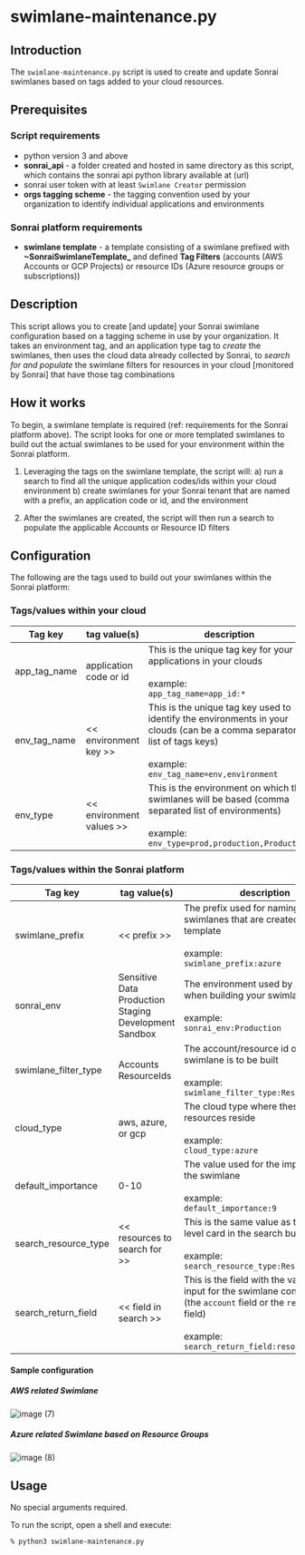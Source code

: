 # swimlane-maintenance.py

## Introduction

The `swimlane-maintenance.py` script is used to create and update Sonrai swimlanes based on tags added to your cloud resources.

## Prerequisites

### Script requirements
- python version 3 and above
- **sonrai_api** - a folder created and hosted in same directory as this script, which contains the sonrai api python library available at (url)
- sonrai user token with at least `Swimlane Creator` permission
- **orgs tagging scheme** - the tagging convention used by your organization to identify individual applications and environments 

### Sonrai platform requirements
- **swimlane template** - a template consisting of a swimlane prefixed with **~SonraiSwimlaneTemplate_** and defined **Tag Filters** (accounts (AWS Accounts or GCP Projects) or resource IDs (Azure resource groups or subscriptions)) 

## Description

This script allows you to create [and update] your Sonrai swimlane configuration based on a tagging scheme in use by your organization. It takes an environment tag, and an application type tag to *create* the swimlanes, then uses the cloud data already collected by Sonrai, to *search for and populate* the swimlane filters for resources in your cloud [monitored by Sonrai] that have those tag combinations

## How it works

To begin, a swimlane template is required (ref: requirements for the Sonrai platform above). The script looks for one or more templated swimlanes to build out the actual swimlanes to be used for your environment within the Sonrai platform. 

1. Leveraging the tags on the swimlane template, the script will:
a) run a search to find all the unique application codes/ids within your cloud environment
b) create swimlanes for your Sonrai tenant that are named with a prefix, an application code or id, and the environment

2. After the swimlanes are created, the script will then run a search to populate the applicable Accounts or Resource ID filters

## Configuration

The following are the tags used to build out your swimlanes within the Sonrai platform:

### Tags/values within your cloud

| Tag key      | tag value(s)             | description                                                                                                                                                                       |
|--------------|--------------------------|-----------------------------------------------------------------------------------------------------------------------------------------------------------------------------------|
| app_tag_name | application code or id   | This is the unique tag key for your applications in your clouds <br/><br/> example:<br/> `app_tag_name=app_id:*`                                                                  |
| env_tag_name | << environment key >>    | This is the unique tag key used to identify the environments in your clouds (can be a comma separator list of tags keys)  <br/><br/> example: <br/>`env_tag_name=env,environment` |
| env_type     | << environment values >> | This is the environment on which the swimlanes will be based (comma separated list of environments) <br/><br/> example: <br/>`env_type=prod,production,Production`                |

### Tags/values within the Sonrai platform

| Tag key              | tag value(s)                                                                   | description                                                                                                                                                                         |
|----------------------|--------------------------------------------------------------------------------|-------------------------------------------------------------------------------------------------------------------------------------------------------------------------------------|
| swimlane_prefix      | << prefix >>                                                                   | The prefix used for naming all the swimlanes that are created from this template <br/><br/> example: <br/>`swimlane_prefix:azure`                                                   |
| sonrai_env           | Sensitive Data  <br/> Production <br/> Staging <br/> Development <br/> Sandbox | The environment used by Sonrai when building your swimlane <br/><br/> example: <br/>`sonrai_env:Production`                                                                         |
| swimlane_filter_type | Accounts <br/> ResourceIds                                                     | The account/resource id on which the swimlane is to be built<br/><br/> example: <br/>`swimlane_filter_type:ResourceIds`                                                             |
| cloud_type           | aws, azure, or gcp                                                             | The cloud type where these resources reside <br/><br/> example: <br/>`cloud_type:azure`                                                                                             |
| default_importance   | 0-10                                                                           | The value used for the importance of the swimlane<br/><br/> example: <br/>`default_importance:9`                                                                                    |
| search_resource_type | << resources to search for >>                                                  | This is the same value as the top-level card in the search builder<br/><br/> example: <br/>`search_resource_type:ResourceGroups`                                                    |
| search_return_field  | << field in search >>                                                          | This is the field with the values to input for the swimlane configuration (the `account` field or the `resourceId` field) <br/><br/> example: <br/>`search_return_field:resourceId` |

#### Sample configuration

##### AWS related Swimlane
![image (7)](https://github.com/sonraisecurity/sonrai-public-assets/assets/106173154/8b217311-c5b4-4500-a352-824d24500fb9)

##### Azure related Swimlane based on Resource Groups
![image (8)](https://github.com/sonraisecurity/sonrai-public-assets/assets/106173154/e1b2719a-bec0-4d72-8c13-90b3c4bb71bf)

## Usage

No special arguments required.

To run the script, open a shell and execute:

```
% python3 swimlane-maintenance.py 
```
